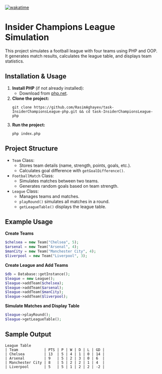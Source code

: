 [![wakatime](https://wakatime.com/badge/user/d7f8cf89-fee2-46da-89df-70b82216f2c2/project/865369a2-df6a-49f2-b863-924daf5e8036.svg)](https://wakatime.com/badge/user/d7f8cf89-fee2-46da-89df-70b82216f2c2/project/865369a2-df6a-49f2-b863-924daf5e8036)
# Insider Champions League Simulation

This project simulates a football league with four teams using PHP and OOP. It generates match results, calculates the league table, and displays team statistics.

## Installation & Usage

1. **Install PHP** (if not already installed):
   - Download from  [php.net](https://php.net/).
2. **Clone the project:**
   ```shell
   git clone https://github.com/RasimAghayev/task-InsiderChampionsLeague-php.git && cd task-InsiderChampionsLeague-php
    ```
3. **Run the project:**
   ```shell
   php index.php
   ```

## Project Structure

 * ``Team`` Class:
   * Stores team details (name, strength, points, goals, etc.).
   * Calculates goal difference with ```getGoalDifference()```.
 * ``FootballMatch`` Class:
   * Simulates matches between two teams.
   * Generates random goals based on team strength. 
* ``League`` Class:
  * Manages teams and matches.
  * ``playRound()`` simulates all matches in a round.
  * ``getLeagueTable()`` displays the league table.

## Example Usage

**Create Teams**
```php
$chelsea = new Team("Chelsea", 5);
$arsenal = new Team("Arsenal", 4);
$manCity = new Team("Manchester City", 4);
$liverpool = new Team("Liverpool", 3);
```
**Create League and Add Teams**
```php
$db = Database::getInstance();
$league = new League();
$league->addTeam($chelsea);
$league->addTeam($arsenal);
$league->addTeam($manCity);
$league->addTeam($liverpool);
```

**Simulate Matches and Display Table**
```php
$league->playRound();
$league->getLeagueTable();
```

## Sample Output
```
League Table
| Team            | PTS | P | W | D | L | GD |
| Chelsea         | 13  | 5 | 4 | 1 | 0 | 14 |
| Arsenal         | 9   | 5 | 2 | 3 | 0 | 6  |
| Manchester City | 8   | 5 | 2 | 2 | 1 | 4  |
| Liverpool       | 5   | 5 | 1 | 2 | 2 | -2 |
```
